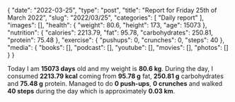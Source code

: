 {
    "date": "2022-03-25",
    "type": "post",
    "title": "Report for Friday 25th of March 2022",
    "slug": "2022\/03\/25",
    "categories": [
        "Daily report"
    ],
    "images": [],
    "health": {
        "weight": 80.6,
        "height": 173,
        "age": 15073
    },
    "nutrition": {
        "calories": 2213.79,
        "fat": 95.78,
        "carbohydrates": 250.81,
        "protein": 75.48
    },
    "exercise": {
        "pushups": 0,
        "crunches": 0,
        "steps": 40
    },
    "media": {
        "books": [],
        "podcast": [],
        "youtube": [],
        "movies": [],
        "photos": []
    }
}

Today I am <strong>15073 days</strong> old and my weight is <strong>80.6 kg</strong>. During the day, I consumed <strong>2213.79 kcal</strong> coming from <strong>95.78 g</strong> fat, <strong>250.81 g</strong> carbohydrates and <strong>75.48 g</strong> protein. Managed to do <strong>0 push-ups</strong>, <strong>0 crunches</strong> and walked <strong>40 steps</strong> during the day which is approximately <strong>0.03 km</strong>.